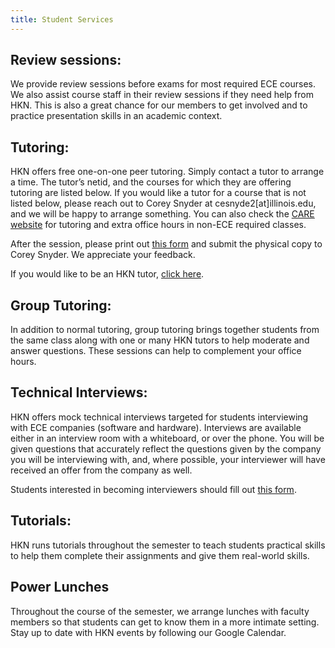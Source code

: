 ```yaml
---
title: Student Services
---
```


Review sessions:
---
We provide review sessions before exams for most required ECE courses. We also assist course staff in their review sessions if they need help from HKN. This is also a great chance for our members to get involved and to practice presentation skills in an academic context.

Tutoring:
---
HKN offers free one-on-one peer tutoring. Simply contact a tutor to arrange a time. The tutor’s netid, and the courses for which they are offering tutoring are listed below. If you would like a tutor for a course that is not listed below, please reach out to Corey Snyder at cesnyde2[at]illinois.edu, and we will be happy to arrange something. You can also check the [CARE website](http://publish.illinois.edu/engineering-care/) for tutoring and extra office hours in non-ECE required classes.

After the session, please print out [this form](https://drive.google.com/file/d/0B1ujiYKttjRhMjdKYjJOM0xoSzg/view?usp=sharing) and submit the physical copy to Corey Snyder. We appreciate your feedback.

If you would like to be an HKN tutor, [click here](https://docs.google.com/forms/d/1Kj8xE6wZOQdUpwV4j6Zf6Dzfp2YrMeagnkyy8PUv4Lk/viewform).

Group Tutoring:
---
In addition to normal tutoring, group tutoring brings together students from the same class along with one or many HKN tutors to help moderate and answer questions. These sessions can help to complement your office hours.

Technical Interviews:
---
HKN offers mock technical interviews targeted for students interviewing with ECE companies (software and hardware). Interviews are available either in an interview room with a whiteboard, or over the phone. You will be given questions that accurately reflect the questions given by the company you will be interviewing with, and, where possible, your interviewer will have received an offer from the company as well.

Students interested in becoming interviewers should fill out [this form](https://docs.google.com/forms/d/1C0gp2ZXRl4Z8wNi3nlzbg0TUhItu9ivebRvUDyWrjfY/viewform).

Tutorials:
---
HKN runs tutorials throughout the semester to teach students practical skills to help them complete their assignments and give them real-world skills.

Power Lunches
---
Throughout the course of the semester, we arrange lunches with faculty members so that students can get to know them in a more intimate setting.
Stay up to date with HKN events by following our Google Calendar.
